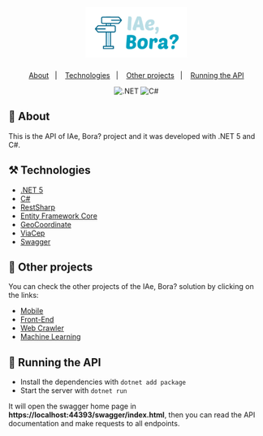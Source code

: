 <h1 align='center'>
  <img width=200 height=100 src="https://github.com/iae-bora/ml-api/blob/main/.github/logo.png" alt="IAe, Bora?" title="IAe, Bora?"/>
</h1>

<p align="center">
  <a href="#book-about">About</a>&nbsp;&nbsp;&nbsp;|&nbsp;&nbsp;&nbsp;
  <a href="#%EF%B8%8F-technologies">Technologies</a>&nbsp;&nbsp;&nbsp;|&nbsp;&nbsp;&nbsp;
  <a href="#page_facing_up-other-projects">Other projects</a>&nbsp;&nbsp;&nbsp;|&nbsp;&nbsp;&nbsp;
  <a href="#-running-the-api">Running the API</a>
</p>

<p align="center">
  <img src="https://user-images.githubusercontent.com/53760877/138791241-50a815be-dbd6-4a0e-b62c-68f3b28d155b.png" alt=".NET" />
  
  <img src="https://img.shields.io/badge/c%23-%23239120.svg?style=for-the-badge&logo=c-sharp&logoColor=white" alt="C#" />
</p>

## :book: About
This is the API of IAe, Bora? project and it was developed with .NET 5 and C#.

## ⚒️ Technologies
- [.NET 5](https://docs.microsoft.com/pt-br/dotnet/core/dotnet-five)
- [C#](https://docs.microsoft.com/pt-br/dotnet/csharp/)
- [RestSharp](https://restsharp.dev/)
- [Entity Framework Core](https://docs.microsoft.com/pt-br/ef/core/)
- [GeoCoordinate](https://github.com/ghuntley/geocoordinate)
- [ViaCep](https://viacep.com.br/)
- [Swagger](https://swagger.io/)

## :page_facing_up: Other projects
You can check the other projects of the IAe, Bora? solution by clicking on the links:
- [Mobile](https://github.com/iae-bora/mobile)
- [Front-End](https://github.com/iae-bora/front-end)
- [Web Crawler](https://github.com/iae-bora/abc-tourism-crawler)
- [Machine Learning](https://github.com/iae-bora/ml-api)

## 🚀 Running the API

- Install the dependencies with `dotnet add package`
- Start the server with `dotnet run`

It will open the swagger home page in **https://localhost:44393/swagger/index.html**, then you can read the API documentation and make requests to all endpoints.
